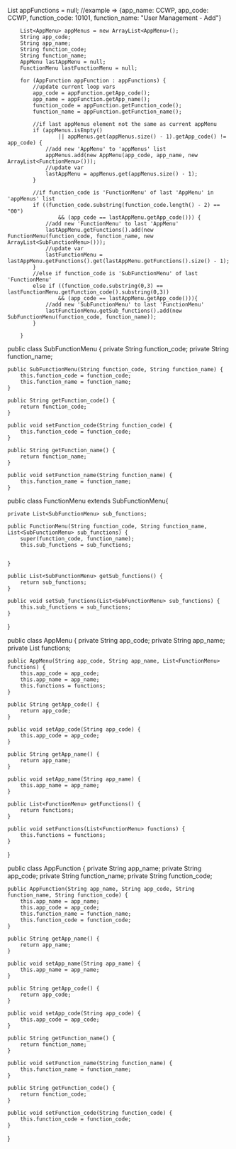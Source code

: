  List<AppFunction> appFunctions = null;
        //example => {app_name: CCWP, app_code: CCWP, function_code: 10101, function_name: "User Management - Add"}

        List<AppMenu> appMenus = new ArrayList<AppMenu>();
        String app_code;
        String app_name;
        String function_code;
        String function_name;
        AppMenu lastAppMenu = null;
        FunctionMenu lastFunctionMenu = null;

        for (AppFunction appFunction : appFunctions) {
            //update current loop vars
            app_code = appFunction.getApp_code();
            app_name = appFunction.getApp_name();
            function_code = appFunction.getFunction_code();
            function_name = appFunction.getFunction_name();

            //if last appMenus element not the same as current appMenu
            if (appMenus.isEmpty()
                    || appMenus.get(appMenus.size() - 1).getApp_code() != app_code) {
                //add new 'AppMenu' to 'appMenus' list
                appMenus.add(new AppMenu(app_code, app_name, new ArrayList<FunctionMenu>()));
                //update var
                lastAppMenu = appMenus.get(appMenus.size() - 1);
            }

            //if function_code is 'FunctionMenu' of last 'AppMenu' in 'appMenus' list
            if ((function_code.substring(function_code.length() - 2) == "00")
                    && (app_code == lastAppMenu.getApp_code())) {
                //add new 'FunctionMenu' to last 'AppMenu'
                lastAppMenu.getFunctions().add(new FunctionMenu(function_code, function_name, new ArrayList<SubFunctionMenu>()));
                //update var
                lastFunctionMenu = lastAppMenu.getFunctions().get(lastAppMenu.getFunctions().size() - 1);
            }
            //else if function_code is 'SubFunctionMenu' of last 'FunctionMenu'
            else if ((function_code.substring(0,3) == lastFunctionMenu.getFunction_code().substring(0,3))
                    && (app_code == lastAppMenu.getApp_code())){
                //add new 'SubFunctionMenu' to last 'FunctionMenu'
                lastFunctionMenu.getSub_functions().add(new SubFunctionMenu(function_code, function_name));
            }

        }




public class SubFunctionMenu {
    private String function_code;
    private String function_name;

    public SubFunctionMenu(String function_code, String function_name) {
        this.function_code = function_code;
        this.function_name = function_name;
    }

    public String getFunction_code() {
        return function_code;
    }

    public void setFunction_code(String function_code) {
        this.function_code = function_code;
    }

    public String getFunction_name() {
        return function_name;
    }

    public void setFunction_name(String function_name) {
        this.function_name = function_name;
    }

  
  
  
  public class FunctionMenu extends SubFunctionMenu{

    private List<SubFunctionMenu> sub_functions;

    public FunctionMenu(String function_code, String function_name, List<SubFunctionMenu> sub_functions) {
        super(function_code, function_name);
        this.sub_functions = sub_functions;


    }

    public List<SubFunctionMenu> getSub_functions() {
        return sub_functions;
    }

    public void setSub_functions(List<SubFunctionMenu> sub_functions) {
        this.sub_functions = sub_functions;
    }
}

  
public class AppMenu {
    private String app_code;
    private String app_name;
    private List<FunctionMenu> functions;

    public AppMenu(String app_code, String app_name, List<FunctionMenu> functions) {
        this.app_code = app_code;
        this.app_name = app_name;
        this.functions = functions;
    }

    public String getApp_code() {
        return app_code;
    }

    public void setApp_code(String app_code) {
        this.app_code = app_code;
    }

    public String getApp_name() {
        return app_name;
    }

    public void setApp_name(String app_name) {
        this.app_name = app_name;
    }

    public List<FunctionMenu> getFunctions() {
        return functions;
    }

    public void setFunctions(List<FunctionMenu> functions) {
        this.functions = functions;
    }
}

  
  
 public class AppFunction {
    private String app_name;
    private String app_code;
    private String function_name;
    private String function_code;

    public AppFunction(String app_name, String app_code, String function_name, String function_code) {
        this.app_name = app_name;
        this.app_code = app_code;
        this.function_name = function_name;
        this.function_code = function_code;
    }

    public String getApp_name() {
        return app_name;
    }

    public void setApp_name(String app_name) {
        this.app_name = app_name;
    }

    public String getApp_code() {
        return app_code;
    }

    public void setApp_code(String app_code) {
        this.app_code = app_code;
    }

    public String getFunction_name() {
        return function_name;
    }

    public void setFunction_name(String function_name) {
        this.function_name = function_name;
    }

    public String getFunction_code() {
        return function_code;
    }

    public void setFunction_code(String function_code) {
        this.function_code = function_code;
    }
}
